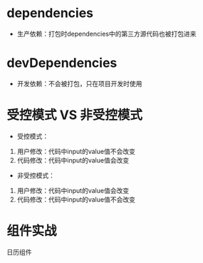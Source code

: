 # dependencies
- 生产依赖：打包时dependencies中的第三方源代码也被打包进来

# devDependencies
- 开发依赖：不会被打包，只在项目开发时使用

# 受控模式 VS 非受控模式

- 受控模式：
1. 用户修改：代码中input的value值不会改变
2. 代码修改：代码中input的value值会改变

- 非受控模式：
1. 用户修改：代码中input的value值会改变
2. 代码修改：代码中input的value值不会改变

# 组件实战
日历组件